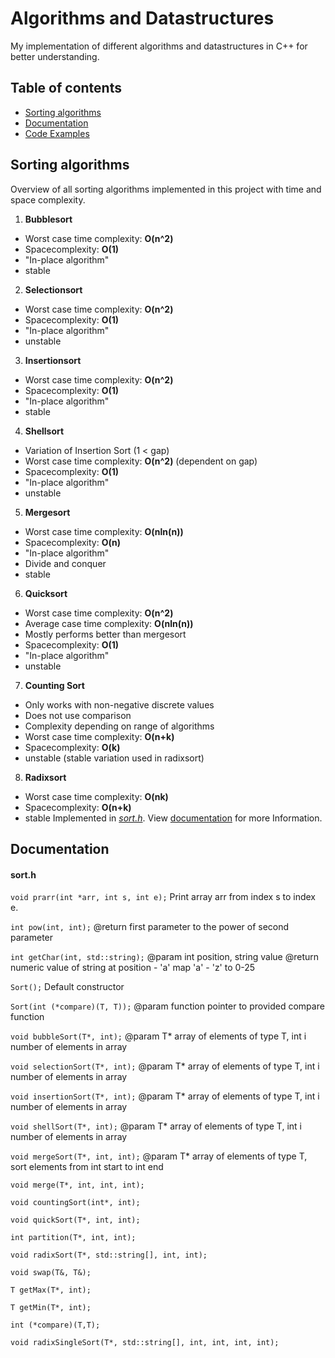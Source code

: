 # Algorithms and Datastructures
My implementation of different algorithms and datastructures in C++ for better understanding.

## Table of contents
* [Sorting algorithms](#sorting-algorithms)
* [Documentation](#documentation)
* [Code Examples](#code-examples)

## Sorting algorithms
Overview of all sorting algorithms implemented in this project with time and space complexity.
1. **Bubblesort**
 * Worst case time complexity: **O(n^2)**
 * Spacecomplexity: **O(1)**
 * "In-place algorithm"
 * stable
2. **Selectionsort**
 * Worst case time complexity: **O(n^2)**
 * Spacecomplexity: **O(1)**
 * "In-place algorithm"
 * unstable
3. **Insertionsort**
 * Worst case time complexity: **O(n^2)**
 * Spacecomplexity: **O(1)**
 * "In-place algorithm"
 * stable
4. **Shellsort**
 * Variation of Insertion Sort (1 < gap)
 * Worst case time complexity: **O(n^2)** (dependent on gap)
 * Spacecomplexity: **O(1)**
 * "In-place algorithm"
 * unstable
5. **Mergesort**
 * Worst case time complexity: **O(nln(n))**
 * Spacecomplexity: **O(n)**
 * "In-place algorithm"
 * Divide and conquer
 * stable
6. **Quicksort**
 * Worst case time complexity: **O(n^2)**
 * Average case time complexity: **O(nln(n))**
 * Mostly performs better than mergesort
 * Spacecomplexity: **O(1)**
 * "In-place algorithm"
 * unstable
7. **Counting Sort**
 * Only works with non-negative discrete values
 * Does not use comparison
 * Complexity depending on range of algorithms
 * Worst case time complexity: **O(n+k)**
 * Spacecomplexity: **O(k)**
 * unstable (stable variation used in radixsort)
8. **Radixsort**
 * Worst case time complexity: **O(nk)**
 * Spacecomplexity: **O(n+k)**
 * stable
Implemented in [_sort.h_](include/sort.h). View [documentation](#documentation) for more Information.
## Documentation
#### sort.h

`void prarr(int *arr, int s, int e);`
Print array arr from index s to index e.

`int pow(int, int);`
@return first parameter to the power of second parameter

`int getChar(int, std::string);`
@param int position, string value
@return numeric value of string at position - 'a'
map 'a' - 'z' to 0-25

`Sort();`
Default constructor

`Sort(int (*compare)(T, T));`
@param function pointer to provided compare function

`void bubbleSort(T*, int);`
@param T* array of elements of type T, int i number of elements in array

`void selectionSort(T*, int);`
@param T* array of elements of type T, int i number of elements in array

`void insertionSort(T*, int);`
@param T* array of elements of type T, int i number of elements in array

`void shellSort(T*, int);`
@param T* array of elements of type T, int i number of elements in array

`void mergeSort(T*, int, int);`
@param T* array of elements of type T, sort elements from int start to int end

`void merge(T*, int, int, int);`

`void countingSort(int*, int);`

`void quickSort(T*, int, int);`

`int partition(T*, int, int);`

`void radixSort(T*, std::string[], int, int);`

`void swap(T&, T&);`

`T getMax(T*, int);`

`T getMin(T*, int);`

`int (*compare)(T,T);`  

`void radixSingleSort(T*, std::string[], int, int, int, int);`

